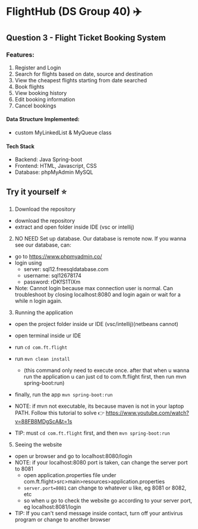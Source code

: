 # FlightHub (DS Group 40) ✈️
## Question 3 - Flight Ticket Booking System
### Features:
  1. Register and Login
  2. Search for flights based on date, source and destination
  3. View the cheapest flights starting from date searched
  4. Book flights
  5. View booking history
  6. Edit booking information
  7. Cancel bookings
#### Data Structure Implemented: 
- custom MyLinkedList & MyQueue class
#### Tech Stack
  - Backend: Java Spring-boot
  - Frontend: HTML, Javascript, CSS
  - Database: phpMyAdmin MySQL

## Try it yourself ⭐
1. Download the repository
- download the repository
- extract and open folder inside IDE (vsc or intellij)

2. NO NEED Set up database. Our database is remote now. If you wanna see our database, can:
- go to https://www.phpmyadmin.co/
- login using
  - server: sql12.freesqldatabase.com
  - username: sql12678174
  - password: rDKfS1TlXm
- Note: Cannot login because max connection user is normal. Can troubleshoot by closing localhost:8080 and login again or wait for a while n login again.

3. Running the application
- open the project folder inside ur IDE (vsc/intellij)(netbeans cannot)
- open terminal inside ur IDE
- run ```cd com.ft.flight```
- run ```mvn clean install```
  - (this command only need to execute once. after that when u wanna run the application u can just cd to com.ft.flight first, then run mvn spring-boot:run)
- finally, run the app ```mvn spring-boot:run```

- NOTE: if mvn not executable, its because maven is not in your laptop PATH. Follow this tutorial to solve 👉 https://www.youtube.com/watch?v=88FB8MDgScA&t=1s
- TIP: must ```cd com.ft.flight``` first, and then ```mvn spring-boot:run```

5. Seeing the website
- open ur browser and go to localhost:8080/login
- NOTE: if your localhost:8080 port is taken, can change the server port to 8081
  - open application.properties file under com.ft.flight>src>main>resources>application.properties
  - ```server.port=8081``` can change to whatever u like, eg 8081 or 8082, etc
  - so when u go to check the website go according to your server port, eg localhost:8081/login
 - TIP: If you can't send message inside contact, turn off your antivirus program or change to another browser
